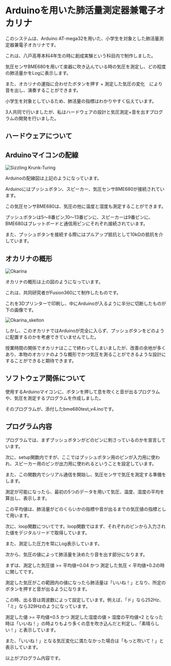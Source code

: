 # Arduinoを用いた肺活量測定器兼電子オカリナ

このシステムは、Arduino AT-mega32を用いた、小学生を対象とした肺活量測定器兼電子オカリナです。

これは、八戸高専本科4年生の時に創成実験という科目内で制作しました。

気圧センサBME680を用いて楽器に吹き込んでいる時の気圧を測定し、どの程度の肺活量かをLogに表示します。

また、オカリナの運指に合わせたボタンを押す + 測定した気圧の変化　により音を出し、演奏することができます。

小学生を対象としているため、肺活量の指標はわかりやすく伝えています。

3人共同で行いましたが、私はハードウェアの設計と気圧測定+音を出すプログラムの開発を行いました。


## ハードウェアについて

## Arduinoマイコンの配線

![Sizzling Krunk-Turing](https://github.com/Take-Kai/Arduino-Okarina/assets/169955027/79b46721-4358-486c-ad6b-23472910ab36)

Arduinoの配線図は上記のようになっています。

Arduinoにはプッシュボタン、スピーカー、気圧センサBME680が接続されています。

この気圧センサBME680は、気圧の他に温度と湿度も測定することができます。

プッシュボタンは5〜8番ピン,10〜13番ピンに、スピーカーは9番ピンに、BME680はブレットボードと通信用ピンにそれぞれ接続されています。

また、プッシュボタンを接続する際にはプルアップ抵抗として10kΩの抵抗を介しています。


## オカリナの概形

![Okarina](https://github.com/Take-Kai/Arduino-Okarina/assets/169955027/6e89bbab-396d-465a-94f1-6beb8ce7e33e)

オカリナの概形は上の図のようになっています。

これは、共同研究者がFusion360にて制作したものです。

これを3Dプリンターで印刷し、中にArduinoが入るように半分に切断したものが下の画像です。

![Okarina_skelton](https://github.com/Take-Kai/Arduino-Okarina/assets/169955027/cf5b2a49-4668-4f9f-be5c-c0b0debabb78)


しかし、このオカリナではArduinoが完全に入らず、プッシュボタンをどのように配置するのかを考慮できていませんでした。

授業時間の関係でオカリナはここで終わってしまいましたが、改善の余地が多くあり、本物のオカリナのような概形でかつ気圧を測ることができるような設計にすることができると期待できます。




## ソフトウェア関係について

使用するArduinoマイコンに、ボタンを押して息を吹くと音が出るプログラムや、気圧を測定するプログラムを作成しました。

そのプログラムが、添付したbme680test_v4.inoです。


## プログラム内容

プログラムでは、まずプッシュボタンがどのピンに刺さっているのかを宣言しています。

次に、setup関数内ですが、ここではプッシュボタン用のピンが入力用に使われ、スピーカー用のピンが出力用に使われるということを設定しています。

また、この関数内でシリアル通信を開始し、気圧センサで気圧を測定する準備をします。

測定が可能になったら、最初の5つのデータを用いて気圧、温度、湿度の平均を算出し、表示します。

この平均値は、肺活量がどのくらいかの指標や音が出るまでの気圧値の指標として用います。

次に、loop関数についてです。loop関数ではまず、それぞれのピンから入力された値をデジタルリードで取得しています。

また、測定した圧力を常にLog表示しています。

次から、気圧の値によって肺活量を決めたり音を出す部分になります。

まずは、測定した気圧値 >= 平均値+0.04 かつ 測定した気圧 < 平均値+0.2の時に関してです。

測定した気圧がこの範囲内の値になったら肺活量は「いいね！」となり、所定のボタンを押すと音が出るようになります。

この時、出る音は周波数によって設定しています。例えば、「ド」なら252Hz、「ミ」なら329Hzのようになっています。

測定した値 >= 平均値+0.5 かつ 測定した湿度の値 > 湿度の平均値+2 となった時は「いいね！」の時よりもより多くの息を吹き込んだと判定し、「素晴らしい！」と表示しています。

また、「いいね！」となる気圧変化に満たなかった場合は「もっと吹いて！」と表示しています。

以上がプログラム内容です。

